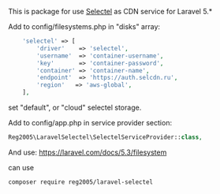 This is package for use [Selectel](https://selectel.com/) as CDN service for Laravel 5.*

Add to config/filesystems.php in "disks" array:
```php
    'selectel' => [
        'driver'    => 'selectel',
        'username'  => 'container-username',
        'key'       => 'container-password',
        'container' => 'container-name',
        'endpoint'  => 'https://auth.selcdn.ru',
        'region'   => 'aws-global',
    ],
```
set "default", or "cloud" selectel storage.

Add to config/app.php in service provider section:
```php
Reg2005\LaravelSelectel\SelectelServiceProvider::class,
```

And use: https://laravel.com/docs/5.3/filesystem

can use 
```composer
composer require reg2005/laravel-selectel
```
